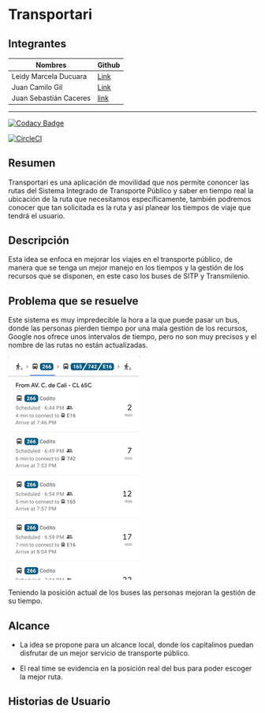 # Transportari
## Integrantes
| Nombres | Github |
|---|---|
| Leidy Marcela Ducuara | [Link](https://github.com/LeidyDucuara) |
| Juan Camilo Gil | [Link](https://github.com/Juank544) |
| Juan Sebastián Caceres | [link](https://github.com/sroll835) |

---
[![Codacy Badge](https://app.codacy.com/project/badge/Grade/f0e85251df3b45d4bec535fe95f0e8ab)](https://www.codacy.com?utm_source=github.com&amp;utm_medium=referral&amp;utm_content=MichisTeam/Transportari&amp;utm_campaign=Badge_Grade)

[![CircleCI](https://circleci.com/gh/MichisTeam/Transportari.svg?style=svg&circle-token=de58f232b79b20bc09b75c300769d70096ff6c35)](https://circleci.com/gh/MichisTeam/Transportari)

## Resumen

Transportari es una aplicación de movilidad que nos permite cononcer las rutas del Sistema Integrado de Transporte 
Público y saber en tiempo real la ubicación de la ruta que necesitamos específicamente, también podremos conocer que 
tan solicitada es la ruta y así planear los tiempos de viaje que tendrá el usuario.

## Descripción

Esta idea se enfoca en mejorar los viajes en el transporte público, de manera que se tenga un mejor manejo en los 
tiempos y la gestión de los recursos que se disponen, en este caso los buses de SITP y Transmilenio.

## Problema que se resuelve

Este sistema es muy impredecible la hora a la que puede pasar un bus, donde las personas pierden tiempo por una mala 
gestión de los recursos, Google nos ofrece unos intervalos de tiempo, pero no son muy precisos y el nombre de las rutas 
no están actualizadas.

![img](img/intervalos.png)

Teniendo la posición actual de los buses las personas mejoran la gestión de su tiempo. 

## Alcance

- La idea se propone para un alcance local, donde los capitalinos puedan disfrutar de un mejor servicio de transporte 
público.

- El real time se evidencia en la posición real del bus para poder escoger la mejor ruta.

## Historias de Usuario